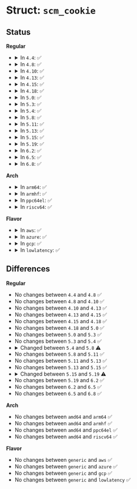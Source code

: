 # Struct: <code>scm_cookie</code>

## Status
<b>Regular</b>
<ul>
<li>
<details>
<summary>In <code>4.4</code>: ✅</summary>

```c
struct scm_cookie {
    struct pid *pid;
    struct scm_fp_list *fp;
    struct scm_creds creds;
    u32 secid;
};
```
</details>
</li>
<li>
<details>
<summary>In <code>4.8</code>: ✅</summary>

```c
struct scm_cookie {
    struct pid *pid;
    struct scm_fp_list *fp;
    struct scm_creds creds;
    u32 secid;
};
```
</details>
</li>
<li>
<details>
<summary>In <code>4.10</code>: ✅</summary>

```c
struct scm_cookie {
    struct pid *pid;
    struct scm_fp_list *fp;
    struct scm_creds creds;
    u32 secid;
};
```
</details>
</li>
<li>
<details>
<summary>In <code>4.13</code>: ✅</summary>

```c
struct scm_cookie {
    struct pid *pid;
    struct scm_fp_list *fp;
    struct scm_creds creds;
    u32 secid;
};
```
</details>
</li>
<li>
<details>
<summary>In <code>4.15</code>: ✅</summary>

```c
struct scm_cookie {
    struct pid *pid;
    struct scm_fp_list *fp;
    struct scm_creds creds;
    u32 secid;
};
```
</details>
</li>
<li>
<details>
<summary>In <code>4.18</code>: ✅</summary>

```c
struct scm_cookie {
    struct pid *pid;
    struct scm_fp_list *fp;
    struct scm_creds creds;
    u32 secid;
};
```
</details>
</li>
<li>
<details>
<summary>In <code>5.0</code>: ✅</summary>

```c
struct scm_cookie {
    struct pid *pid;
    struct scm_fp_list *fp;
    struct scm_creds creds;
    u32 secid;
};
```
</details>
</li>
<li>
<details>
<summary>In <code>5.3</code>: ✅</summary>

```c
struct scm_cookie {
    struct pid *pid;
    struct scm_fp_list *fp;
    struct scm_creds creds;
    u32 secid;
};
```
</details>
</li>
<li>
<details>
<summary>In <code>5.4</code>: ✅</summary>

```c
struct scm_cookie {
    struct pid *pid;
    struct scm_fp_list *fp;
    struct scm_creds creds;
    u32 secid;
};
```
</details>
</li>
<li>
<details>
<summary>In <code>5.8</code>: ✅</summary>

```c
struct scm_cookie {
    struct pid *pid;
    struct scm_fp_list *fp;
    struct scm_creds creds;
    struct lsmblob lsmblob;
};
```
</details>
</li>
<li>
<details>
<summary>In <code>5.11</code>: ✅</summary>

```c
struct scm_cookie {
    struct pid *pid;
    struct scm_fp_list *fp;
    struct scm_creds creds;
    struct lsmblob lsmblob;
};
```
</details>
</li>
<li>
<details>
<summary>In <code>5.13</code>: ✅</summary>

```c
struct scm_cookie {
    struct pid *pid;
    struct scm_fp_list *fp;
    struct scm_creds creds;
    struct lsmblob lsmblob;
};
```
</details>
</li>
<li>
<details>
<summary>In <code>5.15</code>: ✅</summary>

```c
struct scm_cookie {
    struct pid *pid;
    struct scm_fp_list *fp;
    struct scm_creds creds;
    struct lsmblob lsmblob;
};
```
</details>
</li>
<li>
<details>
<summary>In <code>5.19</code>: ✅</summary>

```c
struct scm_cookie {
    struct pid *pid;
    struct scm_fp_list *fp;
    struct scm_creds creds;
    u32 secid;
};
```
</details>
</li>
<li>
<details>
<summary>In <code>6.2</code>: ✅</summary>

```c
struct scm_cookie {
    struct pid *pid;
    struct scm_fp_list *fp;
    struct scm_creds creds;
    u32 secid;
};
```
</details>
</li>
<li>
<details>
<summary>In <code>6.5</code>: ✅</summary>

```c
struct scm_cookie {
    struct pid *pid;
    struct scm_fp_list *fp;
    struct scm_creds creds;
    u32 secid;
};
```
</details>
</li>
<li>
<details>
<summary>In <code>6.8</code>: ✅</summary>

```c
struct scm_cookie {
    struct pid *pid;
    struct scm_fp_list *fp;
    struct scm_creds creds;
    u32 secid;
};
```
</details>
</li>
</ul>
<b>Arch</b>
<ul>
<li>
<details>
<summary>In <code>arm64</code>: ✅</summary>

```c
struct scm_cookie {
    struct pid *pid;
    struct scm_fp_list *fp;
    struct scm_creds creds;
    u32 secid;
};
```
</details>
</li>
<li>
<details>
<summary>In <code>armhf</code>: ✅</summary>

```c
struct scm_cookie {
    struct pid *pid;
    struct scm_fp_list *fp;
    struct scm_creds creds;
    u32 secid;
};
```
</details>
</li>
<li>
<details>
<summary>In <code>ppc64el</code>: ✅</summary>

```c
struct scm_cookie {
    struct pid *pid;
    struct scm_fp_list *fp;
    struct scm_creds creds;
    u32 secid;
};
```
</details>
</li>
<li>
<details>
<summary>In <code>riscv64</code>: ✅</summary>

```c
struct scm_cookie {
    struct pid *pid;
    struct scm_fp_list *fp;
    struct scm_creds creds;
    u32 secid;
};
```
</details>
</li>
</ul>
<b>Flavor</b>
<ul>
<li>
<details>
<summary>In <code>aws</code>: ✅</summary>

```c
struct scm_cookie {
    struct pid *pid;
    struct scm_fp_list *fp;
    struct scm_creds creds;
    u32 secid;
};
```
</details>
</li>
<li>
<details>
<summary>In <code>azure</code>: ✅</summary>

```c
struct scm_cookie {
    struct pid *pid;
    struct scm_fp_list *fp;
    struct scm_creds creds;
    u32 secid;
};
```
</details>
</li>
<li>
<details>
<summary>In <code>gcp</code>: ✅</summary>

```c
struct scm_cookie {
    struct pid *pid;
    struct scm_fp_list *fp;
    struct scm_creds creds;
    u32 secid;
};
```
</details>
</li>
<li>
<details>
<summary>In <code>lowlatency</code>: ✅</summary>

```c
struct scm_cookie {
    struct pid *pid;
    struct scm_fp_list *fp;
    struct scm_creds creds;
    u32 secid;
};
```
</details>
</li>
</ul>

## Differences
<b>Regular</b>
<ul>
<li>
No changes between <code>4.4</code> and <code>4.8</code> ✅
</li>
<li>
No changes between <code>4.8</code> and <code>4.10</code> ✅
</li>
<li>
No changes between <code>4.10</code> and <code>4.13</code> ✅
</li>
<li>
No changes between <code>4.13</code> and <code>4.15</code> ✅
</li>
<li>
No changes between <code>4.15</code> and <code>4.18</code> ✅
</li>
<li>
No changes between <code>4.18</code> and <code>5.0</code> ✅
</li>
<li>
No changes between <code>5.0</code> and <code>5.3</code> ✅
</li>
<li>
No changes between <code>5.3</code> and <code>5.4</code> ✅
</li>
<li>
<details>
<summary>Changed between <code>5.4</code> and <code>5.8</code> ⚠️</summary>
<ul>
<li>
<b>Field added. </b>
<code>struct lsmblob lsmblob</code>
</li>
<li>
<b>Field removed. </b>
<code>u32 secid</code>
</li>
</ul>
</details>
</li>
<li>
No changes between <code>5.8</code> and <code>5.11</code> ✅
</li>
<li>
No changes between <code>5.11</code> and <code>5.13</code> ✅
</li>
<li>
No changes between <code>5.13</code> and <code>5.15</code> ✅
</li>
<li>
<details>
<summary>Changed between <code>5.15</code> and <code>5.19</code> ⚠️</summary>
<ul>
<li>
<b>Field added. </b>
<code>u32 secid</code>
</li>
<li>
<b>Field removed. </b>
<code>struct lsmblob lsmblob</code>
</li>
</ul>
</details>
</li>
<li>
No changes between <code>5.19</code> and <code>6.2</code> ✅
</li>
<li>
No changes between <code>6.2</code> and <code>6.5</code> ✅
</li>
<li>
No changes between <code>6.5</code> and <code>6.8</code> ✅
</li>
</ul>
<b>Arch</b>
<ul>
<li>
No changes between <code>amd64</code> and <code>arm64</code> ✅
</li>
<li>
No changes between <code>amd64</code> and <code>armhf</code> ✅
</li>
<li>
No changes between <code>amd64</code> and <code>ppc64el</code> ✅
</li>
<li>
No changes between <code>amd64</code> and <code>riscv64</code> ✅
</li>
</ul>
<b>Flavor</b>
<ul>
<li>
No changes between <code>generic</code> and <code>aws</code> ✅
</li>
<li>
No changes between <code>generic</code> and <code>azure</code> ✅
</li>
<li>
No changes between <code>generic</code> and <code>gcp</code> ✅
</li>
<li>
No changes between <code>generic</code> and <code>lowlatency</code> ✅
</li>
</ul>
